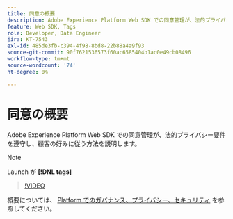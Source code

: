 ```yaml
---
title: 同意の概要
description: Adobe Experience Platform Web SDK での同意管理が、法的プライバシー要件を遵守し、顧客の好みに従う方法を説明します。
feature: Web SDK, Tags
role: Developer, Data Engineer
jira: KT-7543
exl-id: 485de3fb-c394-4f98-8bd8-22b88a4a9f93
source-git-commit: 90f7621536573f60ac6585404b1ac0e49cb08496
workflow-type: tm+mt
source-wordcount: '74'
ht-degree: 0%

---
```


# 同意の概要

Adobe Experience Platform Web SDK での同意管理が、法的プライバシー要件を遵守し、顧客の好みに従う方法を説明します。

>[!NOTE]
>
> Launch が **[!DNL tags]**

>[!VIDEO](https://video.tv.adobe.com/v/332693/?quality=12&learn=on)

概要については、 [Platform でのガバナンス、プライバシー、セキュリティ](https://experienceleague.adobe.com/docs/experience-platform/landing/governance-privacy-security/overview.html?lang=en#consent) を参照してください。
